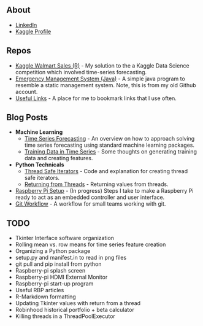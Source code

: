 ## About

* [LinkedIn](https://www.linkedin.com/in/nicolas-alvarez-9a2061112/)
* [Kaggle Profile](https://www.kaggle.com/npa02012)

## Repos

* [Kaggle Walmart Sales (R)](https://github.com/npa02012/kaggle_walmart_sales) - My solution to the a Kaggle Data Science competition which involved time-series forecasting.
* [Emergency Management System (Java)](https://github.com/npa1994/351-EMS) - A simple java program to resemble a static management system. Note, this is from my old Github account.
* [Useful Links](https://github.com/npa02012/blog_posts/tree/master/useful_links) - A place for me to bookmark links that I use often. 

## Blog Posts

* **Machine Learning**
	* [Time Series Forecasting](https://github.com/npa02012/blog_posts/tree/master/time_series) - An overview on how to approach solving time series forecasting using standard machine learning packages.
	* [Training Data in Time Series](https://github.com/npa02012/blog_posts/tree/master/ts_training_data) - Some thoughts on generating training data and creating features.
* **Python Technicals**
	* [Thread Safe Iterators](https://github.com/npa02012/blog_posts/tree/master/thread_safe_iterator) - Code and explanation for creating thread safe iterators.
	* [Returning from Threads](https://github.com/npa02012/blog_posts/tree/master/returning_from_threads) - Returning values from threads.
* [Raspberry Pi Setup](https://github.com/npa02012/blog_posts/tree/master/rbp_setup) - (In progress) Steps I take to make a Raspberry Pi ready to act as an embedded controller and user interface.
* [Git Workflow](https://github.com/npa02012/blog_posts/tree/master/git_workflow) - A workflow for small teams working with git.


## TODO

* Tkinter Interface software organization
* Rolling mean vs. row means for time series feature creation
* Organizing a Python package
* setup.py and manifest.in to read in png files
* git pull and pip install from python
* Raspberry-pi splash screen
* Raspberry-pi HDMI External Monitor
* Raspberry-pi start-up program
* Useful RBP articles
* R-Markdown formatting
* Updating Tkinter values with return from a thread
* Robinhood historical portfolio + beta calculator
* Killing threads in a ThreadPoolExecutor